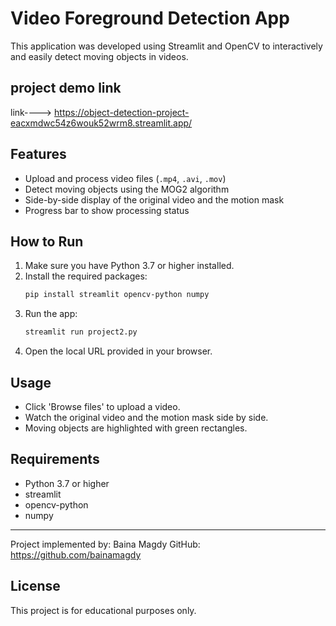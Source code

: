 # Video Foreground Detection App

This application was developed using Streamlit and OpenCV to interactively and easily detect moving objects in videos.

## project demo link 

link----> https://object-detection-project-eacxmdwc54z6wouk52wrm8.streamlit.app/

## Features
- Upload and process video files (`.mp4`, `.avi`, `.mov`)
- Detect moving objects using the MOG2 algorithm
- Side-by-side display of the original video and the motion mask
- Progress bar to show processing status

## How to Run
1. Make sure you have Python 3.7 or higher installed.
2. Install the required packages:
   ```bash
   pip install streamlit opencv-python numpy
   ```
3. Run the app:
   ```bash
   streamlit run project2.py
   ```
4. Open the local URL provided in your browser.

## Usage
- Click 'Browse files' to upload a video.
- Watch the original video and the motion mask side by side.
- Moving objects are highlighted with green rectangles.

## Requirements
- Python 3.7 or higher
- streamlit
- opencv-python
- numpy

---

Project implemented by: Baina Magdy
GitHub: https://github.com/bainamagdy

## License
This project is for educational purposes only.
